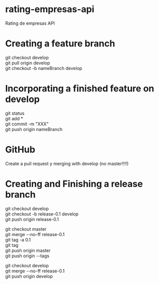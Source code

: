 # rating-empresas-api
Rating de empresas API  

# Creating a feature branch  
git checkout develop  
git pull origin develop  
git checkout -b nameBranch develop  

# Incorporating a finished feature on develop  
git status  
git add *    
git commit -m "XXX"  
git push origin nameBranch  

# GitHub  
Create a pull request y merging with develop (no master!!!!)  

# Creating and Finishing a release branch  
git checkout develop  
git checkout -b release-0.1 develop  
git push origin release-0.1  

git checkout master  
git merge --no-ff release-0.1  
git tag -a 0.1  
git tag  
git push origin master  
git push origin --tags  

git checkout develop  
git merge --no-ff release-0.1  
git push origin develop  
